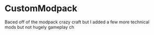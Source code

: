 # CustomModpack
Baced off of the modpack crazy craft but I added a few more technical mods but not hugely gameplay ch
